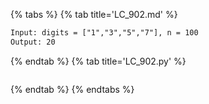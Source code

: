 {% tabs %}
{% tab title='LC_902.md' %}

```txt
Input: digits = ["1","3","5","7"], n = 100
Output: 20
```

{% endtab %}
{% tab title='LC_902.py' %}

```py
```

{% endtab %}
{% endtabs %}
